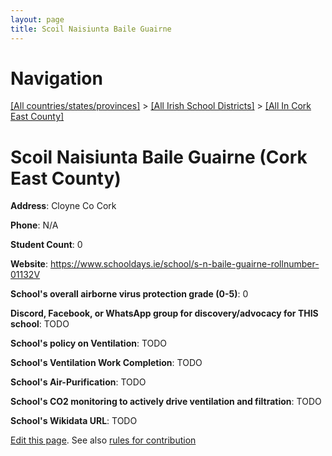 ```yaml
---
layout: page
title: Scoil Naisiunta Baile Guairne
---
```

# Navigation

[[All countries/states/provinces]](../../..) > [[All Irish School Districts]](../..) > [[All In Cork East County]](..)

# Scoil Naisiunta Baile Guairne (Cork East County)

**Address**: Cloyne Co Cork

**Phone**: N/A

**Student Count**: 0

**Website**: <https://www.schooldays.ie/school/s-n-baile-guairne-rollnumber-01132V>

**School's overall airborne virus protection grade (0-5)**: 0

**Discord, Facebook, or WhatsApp group for discovery/advocacy for THIS school**: TODO

**School's policy on Ventilation**: TODO

**School's Ventilation Work Completion**: TODO

**School's Air-Purification**: TODO

**School's CO2 monitoring to actively drive ventilation and filtration**: TODO

**School's Wikidata URL**: TODO


[Edit this page](https://github.com/ventilate-schools/Ireland/edit/main/./Cork_East_County/Scoil_Naisiunta_Baile_Guairne.md). See also [rules for contribution](../../../contribution-rules/)